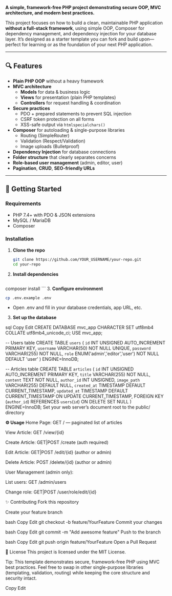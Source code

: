 
**A simple, framework-free PHP project demonstrating secure OOP, MVC architecture, and modern best practices.**

This project focuses on how to build a clean, maintainable PHP application **without a full-stack framework**, using simple OOP, Composer for dependency management, and dependency injection for your database layer. It’s designed as a starter template you can fork and build upon—perfect for learning or as the foundation of your next PHP application.

---

## 🔍 Features

- **Plain PHP OOP** without a heavy framework  
- **MVC architecture**  
  - **Models** for data & business logic  
  - **Views** for presentation (plain PHP templates)  
  - **Controllers** for request handling & coordination  
- **Secure practices**  
  - PDO + prepared statements to prevent SQL injection  
  - CSRF token protection on all forms  
  - XSS-safe output via `htmlspecialchars()`  
- **Composer** for autoloading & single-purpose libraries  
  - Routing (SimpleRouter)  
  - Validation (Respect/Validation)  
  - Image uploads (Bulletproof)  
- **Dependency Injection** for database connections  
- **Folder structure** that clearly separates concerns  
- **Role-based user management** (admin, editor, user)  
- **Pagination**, **CRUD**, **SEO-friendly URLs**

---

## 🚀 Getting Started

### Requirements

- PHP 7.4+ with PDO & JSON extensions  
- MySQL / MariaDB  
- Composer  

### Installation

1. **Clone the repo**  
   ```bash
   git clone https://github.com/YOUR_USERNAME/your-repo.git
   cd your-repo
2. **Install dependencies**

   ```bash
composer install
    ```
3. **Configure environment**

```bash
cp .env.example .env
```
- Open .env and fill in your database credentials, app URL, etc.

3. **Set up the database**

sql
Copy
Edit
CREATE DATABASE mvc_app CHARACTER SET utf8mb4 COLLATE utf8mb4_unicode_ci;
USE mvc_app;

-- Users table
CREATE TABLE `users` (
  `id` INT UNSIGNED AUTO_INCREMENT PRIMARY KEY,
  `username` VARCHAR(50) NOT NULL UNIQUE,
  `password` VARCHAR(255) NOT NULL,
  `role` ENUM('admin','editor','user') NOT NULL DEFAULT 'user'
) ENGINE=InnoDB;

-- Articles table
CREATE TABLE `articles` (
  `id` INT UNSIGNED AUTO_INCREMENT PRIMARY KEY,
  `title` VARCHAR(255) NOT NULL,
  `content` TEXT NOT NULL,
  `author_id` INT UNSIGNED,
  `image_path` VARCHAR(255) DEFAULT NULL,
  `created_at` TIMESTAMP DEFAULT CURRENT_TIMESTAMP,
  `updated_at` TIMESTAMP DEFAULT CURRENT_TIMESTAMP ON UPDATE CURRENT_TIMESTAMP,
  FOREIGN KEY (`author_id`) REFERENCES `users`(`id`) ON DELETE SET NULL
) ENGINE=InnoDB;
Set your web server’s document root to the public/ directory

**⚙️ Usage**
Home Page: GET / — paginated list of articles

View Article: GET /view/{id}

Create Article: GET|POST /create (auth required)

Edit Article: GET|POST /edit/{id} (author or admin)

Delete Article: POST /delete/{id} (author or admin)

User Management (admin only):

List users: GET /admin/users

Change role: GET|POST /user/role/edit/{id}

✨ Contributing
Fork this repository

Create your feature branch

bash
Copy
Edit
git checkout -b feature/YourFeature
Commit your changes

bash
Copy
Edit
git commit -m "Add awesome feature"
Push to the branch

bash
Copy
Edit
git push origin feature/YourFeature
Open a Pull Request

📄 License
This project is licensed under the MIT License.

Tip: This template demonstrates secure, framework-free PHP using MVC best practices. Feel free to swap in other single-purpose libraries (templating, validation, routing) while keeping the core structure and security intact.

Copy
Edit
